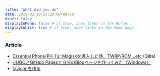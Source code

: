 ```yaml
---
title: "What did you do"
date: 2019-02-16T23:20:00+09:00
draft: false
displayInMenu: false # if true, show links in the Burger.
displayInList: true # if true, show links in the home page.
---
```

<!--What did you do?-->
<!--more-->
### Article
- [Essential Phone(PH-1)にMagiskを導入した話。TWRP/ROM...etc ](https://qiita.com/Blank71/items/53e163356fd69cb27228)(Qiita)<br>
- [HUGOとGitHub Pagesで自分のBlogページを作ってみた（Windows）](https://qiita.com/Blank71/items/88a6c76ca9e162af73fe)<br>
- [faviconを作る](https://qiita.com/Blank71/items/524b9677636f04f69a0b)<br>
